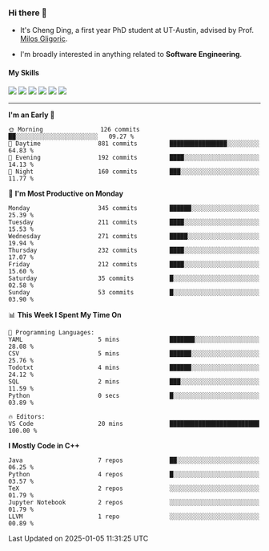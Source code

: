 ### Hi there 👋

* It's Cheng Ding, a first year PhD student at UT-Austin, advised by Prof. [Milos Gligoric](https://users.ece.utexas.edu/~gligoric/).

* I'm broadly interested in anything related to **Software Engineering**.

#### My Skills

![](https://img.shields.io/badge/C++-65318e?logo=cplusplus&logoColor=fff)
![](https://img.shields.io/badge/Python-3e74a2?logo=python&logoColor=fff)
![](https://img.shields.io/badge/C-5654a2?logo=c&logoColor=fff)
![](https://img.shields.io/badge/Go-00aaff?logo=go&logoColor=fff)
![](https://img.shields.io/badge/Docker-0088ff?logo=docker&logoColor=fff)
![](https://img.shields.io/badge/Apache-D22128?logo=apache&logoColor=fff)

---
<!--START_SECTION:waka-->
**I'm an Early 🐤** 

```text
🌞 Morning                126 commits         ██░░░░░░░░░░░░░░░░░░░░░░░   09.27 % 
🌆 Daytime                881 commits         ████████████████░░░░░░░░░   64.83 % 
🌃 Evening                192 commits         ████░░░░░░░░░░░░░░░░░░░░░   14.13 % 
🌙 Night                  160 commits         ███░░░░░░░░░░░░░░░░░░░░░░   11.77 % 
```
📅 **I'm Most Productive on Monday** 

```text
Monday                   345 commits         ██████░░░░░░░░░░░░░░░░░░░   25.39 % 
Tuesday                  211 commits         ████░░░░░░░░░░░░░░░░░░░░░   15.53 % 
Wednesday                271 commits         █████░░░░░░░░░░░░░░░░░░░░   19.94 % 
Thursday                 232 commits         ████░░░░░░░░░░░░░░░░░░░░░   17.07 % 
Friday                   212 commits         ████░░░░░░░░░░░░░░░░░░░░░   15.60 % 
Saturday                 35 commits          █░░░░░░░░░░░░░░░░░░░░░░░░   02.58 % 
Sunday                   53 commits          █░░░░░░░░░░░░░░░░░░░░░░░░   03.90 % 
```


📊 **This Week I Spent My Time On** 

```text
💬 Programming Languages: 
YAML                     5 mins              ███████░░░░░░░░░░░░░░░░░░   28.08 % 
CSV                      5 mins              ██████░░░░░░░░░░░░░░░░░░░   25.76 % 
Todotxt                  4 mins              ██████░░░░░░░░░░░░░░░░░░░   24.12 % 
SQL                      2 mins              ███░░░░░░░░░░░░░░░░░░░░░░   11.59 % 
Python                   0 secs              █░░░░░░░░░░░░░░░░░░░░░░░░   03.89 % 

🔥 Editors: 
VS Code                  20 mins             █████████████████████████   100.00 % 
```

**I Mostly Code in C++** 

```text
Java                     7 repos             ██░░░░░░░░░░░░░░░░░░░░░░░   06.25 % 
Python                   4 repos             █░░░░░░░░░░░░░░░░░░░░░░░░   03.57 % 
TeX                      2 repos             ░░░░░░░░░░░░░░░░░░░░░░░░░   01.79 % 
Jupyter Notebook         2 repos             ░░░░░░░░░░░░░░░░░░░░░░░░░   01.79 % 
LLVM                     1 repo              ░░░░░░░░░░░░░░░░░░░░░░░░░   00.89 % 
```




 Last Updated on 2025-01-05 11:31:25 UTC
<!--END_SECTION:waka-->
